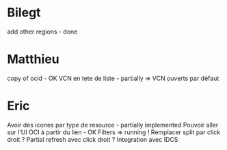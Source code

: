 #  Bilegt
add other regions - done

# Matthieu
copy of ocid - OK
VCN en tete de liste - partially => VCN ouverts par défaut

# Eric
Avoir des icones par type de resource - partially implemented
Pouvoir aller sur l'UI OCI à partir du lien - OK
Filters => running ! 
Remplacer split par click droit ? 
Partial refresh avec click droit ? 
Integration avec IDCS 


